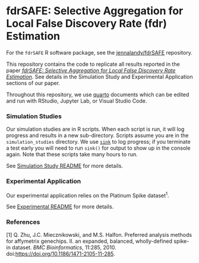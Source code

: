 # fdrSAFE: Selective Aggregation for Local False Discovery Rate (fdr) Estimation

For the `fdrSAFE` R software package, see the [jennalandy/fdrSAFE](https://github.com/jennalandy/fdrSAFE) repository.

This repository contains the code to replicate all results reported in the paper [*fdrSAFE: Selective Aggregation for Local False Discovery Rate Estimation*](https://arxiv.org/abs/2401.12865). See details in the Simulation Study and Experimental Application sections of our paper.

Throughout this repository, we use [quarto](https://quarto.org/) documents which can be edited and run with RStudio, Jupyter Lab, or Visual Studio Code.

### Simulation Studies

Our simulation studies are in R scripts. When each script is run, it will log progress and results in a new sub-directory. Scripts assume you are in the `simulation_studies` directory. We use [`sink`](https://www.rdocumentation.org/packages/base/versions/3.6.2/topics/sink) to log progress; if you terminate a test early you will need to run `sink()` for output to show up in the console again. Note that these scripts take many hours to run.

See [Simulation Study README](simulations/README.md) for more details.

### Experimental Application

Our experimental application relies on the Platinum Spike dataset<sup>1</sup>.

See [Experimental README](experimental/README.md) for more details.

### References

[1] Q. Zhu, J.C. Miecznikowski, and M.S. Halfon. Preferred analysis methods for affymetrix genechips. II. an expanded, balanced, wholly-defined spike-in dataset. *BMC Bioinformatics*, 11:285, 2010. doi:https://doi.org/10.1186/1471-2105-11-285.
